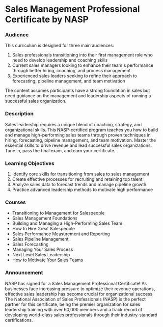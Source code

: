 # Sales Management Professional Certificate by NASP

### Audience

This curriculum is designed for three main audiences:
1. Sales professionals transitioning into their first management role who need to develop leadership and coaching skills
2. Current sales managers looking to enhance their team's performance through better hiring, coaching, and process management
3. Experienced sales leaders seeking to refine their approach to forecasting, pipeline management, and team motivation

The content assumes participants have a strong foundation in sales but need guidance on the management and leadership aspects of running a successful sales organization.

### Description

Sales leadership requires a unique blend of coaching, strategy, and organizational skills. This NASP-certified program teaches you how to build and manage high-performing sales teams through proven techniques in hiring, forecasting, pipeline management, and team motivation. Master the essential skills to drive revenue and lead successful sales organizations. Tune in, pass the final exam, and earn your certificate.

### Learning Objectives

1. Identify core skills for transitioning from sales to sales management
2. Create effective processes for recruiting and retaining top talent
3. Analyze sales data to forecast trends and manage pipeline growth
4. Practice advanced leadership methods to motivate high performance

### Courses

- Transitioning to Management for Salespeople
- Sales Management Foundations
- Building and Managing a High-Performing Sales Team
- How to Hire Great Salespeople
- Sales Performance Measurement and Reporting
- Sales Pipeline Management
- Sales Forecasting
- Managing Your Sales Process
- Next Level Sales Leadership
- How to Motivate Your Sales Teams

### Announcement

NASP has signed for a Sales Management Professional Certificate! As businesses face increasing pressure to optimize their revenue operations, effective sales leadership has become crucial for organizational success. The National Association of Sales Professionals (NASP) is the perfect partner for this certificate, being the premier organization for sales leadership training with over 60,000 members and a track record of developing world-class sales professionals through their industry-standard certifications.

